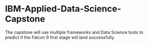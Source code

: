 # IBM-Applied-Data-Science-Capstone
The capstone will use multiple frameworks and Data Science tools to predict if the Falcon 9 first stage will land successfully.

